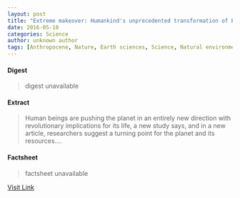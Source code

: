 ```yaml
---
layout: post
title: "Extreme makeover: Humankind's unprecedented transformation of Earth"
date: 2016-05-10
categories: Science
author: unknown author
tags: [Anthropocene, Nature, Earth sciences, Science, Natural environment, Biology]
---
```



#### Digest
>digest unavailable

#### Extract
>Human beings are pushing the planet in an entirely new direction with revolutionary implications for its life, a new study says, and in a new article, researchers suggest a turning point for the planet and its resources....

#### Factsheet
>factsheet unavailable

[Visit Link](http://www.sciencedaily.com/releases/2015/06/150629080158.htm)


